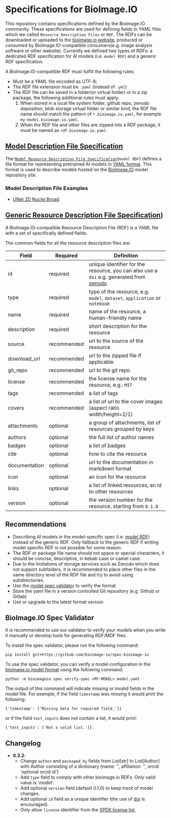 # Specifications for BioImage.IO

This repository contains specifications defined by the BioImage.IO community. These specifications are used for defining fields in YAML files which we called `Resource Description Files` or `RDF`. The RDFs can be downloaded or uploaded to the [bioimage.io website](https://bioimage.io), produced or consumed by BioImage.IO-compatible consumers(e.g. image analysis software or other website). Currently we defined two types of RDFs: a dedicated RDF specification for AI models (i.e. `model RDF`) and a generic RDF specification.


A BioImage.IO-compatible RDF must fulfill the following rules:
 * Must be a YAML file encoded as UTF-8;
 * The RDF file extension must be `.yaml` (instead of `.yml`)
 * The RDF file can be saved in a folder(or virtual folder) or in a zip package, the following additional rules must apply:
   1. When stored in a local file system folder, github repo, zenodo deposition, blob storage virtual folder or similar kind, the RDF file name should match the pattern of `*.bioimage.io.yaml`, for example `my-model.bioimage.io.yaml`.
   2. When the RDF file and other files are zipped into a RDF package, it must be named as `rdf.bioimage.io.yaml`.
   

## [Model Description File Specification](./generated/bioimageio_model_spec.md)

The [`Model Resource Description File Specification`](./generated/bioimageio_model_spec.md)(`model RDF`) defines a file format for representing pretrained AI models in [YAML format](https://en.wikipedia.org/wiki/YAML). This format is used to describe models hosted on the [BioImage.IO](https://bioimage.io) model repository site.

### Model Description File Examples
 - [UNet 2D Nuclei Broad](https://github.com/bioimage-io/pytorch-bioimage-io/blob/master/specs/models/unet2d_nuclei_broad/UNet2DNucleiBroad.model.yaml).


## [Generic Resource Description File Specification](./generated/bioimageio_rdf_spec.md))

A BioImage.IO-compatible Resource Description File (RDF) is a YAML file with a set of specifically defined fields. 

The common fields for all the resource description files are:

| Field | Required | Definition  |
|---|---|---|
| id | required | unique identifier for the resource, you can also use a `doi` e.g. generated from [zenodo](https://zenodo.org/) |
| type | required | type of the resource, e.g. `model`, `dataset`, `application` or `notebook` |
| name  | required | name of the resource, a human-friendly name  |
| description | required | short description for the resource |
| source | recommended | url to the source of the resource |
| download_url | recommended | url to the zipped file if applicable |
| git_repo | recommended | url to the git repo  |
| license | recommended | the license name for the resource, e.g.: `MIT`  |
| tags | recommended | a list of tags  |
| covers | recommended | a list of url to the cover images (aspect ratio width/height=2/1)  |
| attachments | optional | a group of attachments, list of resources grouped by keys  |
| authors | optional | the full list of author names  |
| badges | optional | a list of badges|
| cite | optional | how to cite the resource |
| documentation | optional | url to the documentation in markdown format  |
| icon | optional | an icon for the resource  |
| links | optional | a list of linked resources, an id to other resources|
| version | optional | the version number for the resource, starting from `0.1.0`  |


## Recommendations

 * Describing AI models in the model-specific spec (i.e. [model RDF](./generated/bioimageio_model_spec.md)) instead of the generic RDF. Only fallback to the generic RDF if writing model specific RDF is not possible for some reason.
 * The RDF or package file name should not space or special characters, it should be concise, descriptive, in kebab case or camel case.
 * Due to the limitations of storage services such as Zenodo which does not support subfolders, it is recommended to place other files in the same directory level of the RDF file and try to avoid using subdirectories.
 * Use the [model spec validator](#model-specification-validator) to verify the format
 * Store the yaml file in a version controlled Git repository (e.g. Github or Gitlab)
 * Use or upgrade to the latest format version


## BioImage.IO Spec Validator
It is recommended to use our validator to verify your models when you write it manually or develop tools for generating RDF/MDF files.

To install the spec validator, please run the following command:
<!--
TODO from pip/conda
-->
```
pip install git+https://github.com/bioimage-io/spec-bioimage-io
```

To use the spec validator, you can verify a model configuration in the [bioimage.io model format](./generated/bioimageio_model_spec.md) using the following command:
```
python -m bioimageio.spec verify-spec <MY-MODEL>.model.yaml
```
The output of this command will indicate missing or invalid fields in the model file. For example, if the field `timestamp` was missing it would print the following:
```
{'timestamp': ['Missing data for required field.']}
```
or if the field `test_inputs` does not contain a list, it would print:
```
{'test_inputs': ['Not a valid list.']}.
```

## Changelog
 * **0.3.2**: 
    - Change `author` and `packaged_by` fields from List[str] to List[Author] with Author consisting of a dictionary {name: '<Full name>', affiliation: '<Affiliation>', orcid: 'optional orcid id'}
    - Add `type` field to comply with other bioimage.io RDFs. Only valid value is 'model'.
    - Add optional `version` field (default 0.1.0) to keep track of model changes.
    - Add optional `id` field as a unique identifier (the use of [doi](doi.org) is encouraged).
    - Only allow `license` identifier from the [SPDX license list](https://spdx.org/licenses/).
